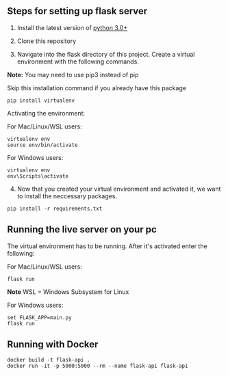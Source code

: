 ## Steps for setting up flask server

1. Install the latest version of [python 3.0+](https://www.python.org/downloads/)

2. Clone this repository

3. Navigate into the flask directory of this project. Create a virtual environment with the following commands.

**Note:** You may need to use pip3 instead of pip

Skip this installation command if you already have this package

```
pip install virtualenv
```

Activating the environment:

For Mac/Linux/WSL users:

```
virtualenv env
source env/bin/activate
```

For Windows users:

```
virtualenv env
env\Scripts\activate
```

4. Now that you created your virtual environment and activated it, we want to install the neccessary packages.

```
pip install -r requirements.txt
```

## Running the live server on your pc

The virtual environment has to be running. After it's activated enter the following:

For Mac/Linux/WSL users:

```
flask run
```

**Note** WSL = Windows Subsystem for Linux

For Windows users:

```
set FLASK_APP=main.py
flask run
```

## Running with Docker

```
docker build -t flask-api .
docker run -it -p 5000:5000 --rm --name flask-api flask-api
```
